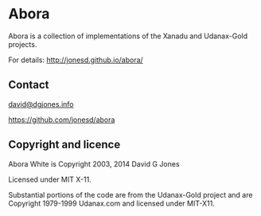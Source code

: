 # Abora

Abora is a collection of implementations of the Xanadu and Udanax-Gold projects.

For details: http://jonesd.github.io/abora/


## Contact

david@dgjones.info

https://github.com/jonesd/abora

## Copyright and licence

Abora White is Copyright 2003, 2014 David G Jones

Licensed under MIT X-11.

Substantial portions of the code are from the Udanax-Gold project and are Copyright 1979-1999 Udanax.com and licensed under MIT-X11. 
